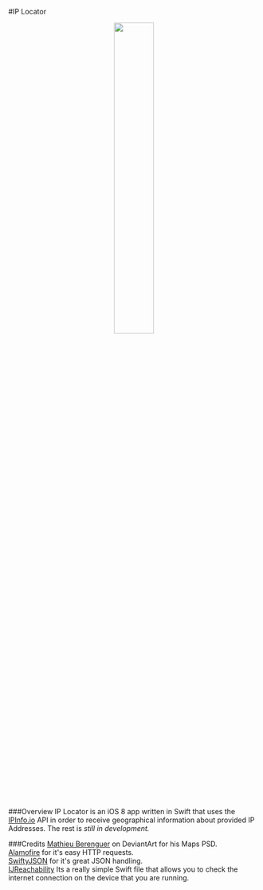 #IP Locator
<div style="text-align:center"><img src="http://i.imgur.com/NSPFzGe.png" style="align:center;" height="40%" width="40%"></div>

###Overview
IP Locator is an iOS 8 app written in Swift that uses the [IPInfo.io](https://www.ipinfo.io) API in order to receive geographical information about provided IP Addresses. The rest is *still in development.*

###Credits
[Mathieu Berenguer](http://mathieuberenguer.deviantart.com/art/Maps-free-PSD-210265452) on DeviantArt for his Maps PSD.<Br>
[Alamofire](https://github.com/Alamofire/Alamofire) for it's easy HTTP requests.<br>
[SwiftyJSON](https://github.com/SwiftyJSON/SwiftyJSON) for it's great JSON handling.<br>
[IJReachability](https://github.com/Isuru-Nanayakkara/IJReachability)
Its a really simple Swift file that allows you to check the internet connection on the device that you are running.
